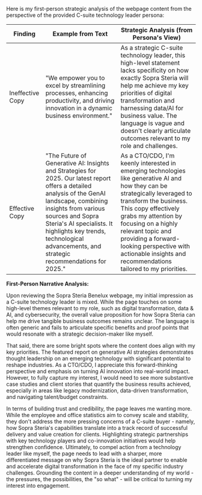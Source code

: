 Here is my first-person strategic analysis of the webpage content from the perspective of the provided C-suite technology leader persona:

| Finding          | Example from Text | Strategic Analysis (from Persona's View)            |
| ---------------- | ----------------- | --------------------------------------------------- |
| Ineffective Copy | "We empower you to excel by streamlining processes, enhancing productivity, and driving innovation in a dynamic business environment." | As a strategic C-suite technology leader, this high-level statement lacks specificity on how exactly Sopra Steria will help me achieve my key priorities of digital transformation and harnessing data/AI for business value. The language is vague and doesn't clearly articulate outcomes relevant to my role and challenges. |
| Effective Copy   | "The Future of Generative AI: Insights and Strategies for 2025. Our latest report offers a detailed analysis of the GenAI landscape, combining insights from various sources and Sopra Steria's AI specialists. It highlights key trends, technological advancements, and strategic recommendations for 2025."   | As a CTO/CDO, I'm keenly interested in emerging technologies like generative AI and how they can be strategically leveraged to transform the business. This copy effectively grabs my attention by focusing on a highly relevant topic and providing a forward-looking perspective with actionable insights and recommendations tailored to my priorities. |

**First-Person Narrative Analysis:**

Upon reviewing the Sopra Steria Benelux webpage, my initial impression as a C-suite technology leader is mixed. While the page touches on some high-level themes relevant to my role, such as digital transformation, data & AI, and cybersecurity, the overall value proposition for how Sopra Steria can help me drive tangible business outcomes remains unclear. The language is often generic and fails to articulate specific benefits and proof points that would resonate with a strategic decision-maker like myself.

That said, there are some bright spots where the content does align with my key priorities. The featured report on generative AI strategies demonstrates thought leadership on an emerging technology with significant potential to reshape industries. As a CTO/CDO, I appreciate this forward-thinking perspective and emphasis on turning AI innovation into real-world impact. However, to fully capture my interest, I would need to see more substantive case studies and client stories that quantify the business results achieved, especially in areas like legacy modernization, data-driven transformation, and navigating talent/budget constraints.

In terms of building trust and credibility, the page leaves me wanting more. While the employee and office statistics aim to convey scale and stability, they don't address the more pressing concerns of a C-suite buyer - namely, how Sopra Steria's capabilities translate into a track record of successful delivery and value creation for clients. Highlighting strategic partnerships with key technology players and co-innovation initiatives would help strengthen confidence. Ultimately, to compel action from a technology leader like myself, the page needs to lead with a sharper, more differentiated message on why Sopra Steria is the ideal partner to enable and accelerate digital transformation in the face of my specific industry challenges. Grounding the content in a deeper understanding of my world - the pressures, the possibilities, the "so what" - will be critical to turning my interest into engagement.